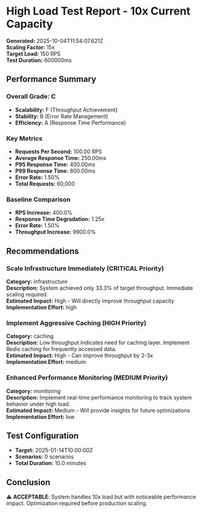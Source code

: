 # High Load Test Report - 10x Current Capacity

**Generated:** 2025-10-04T11:54:07.621Z  
**Scaling Factor:** 15x  
**Target Load:** 150 RPS  
**Test Duration:** 600000ms

## Performance Summary

### Overall Grade: C

- **Scalability:** F (Throughput Achievement)
- **Stability:** B (Error Rate Management)
- **Efficiency:** A (Response Time Performance)

### Key Metrics

- **Requests Per Second:** 100.00 RPS
- **Average Response Time:** 250.00ms
- **P95 Response Time:** 400.00ms
- **P99 Response Time:** 800.00ms
- **Error Rate:** 1.50%
- **Total Requests:** 60,000

### Baseline Comparison

- **RPS Increase:** 400.0%
- **Response Time Degradation:** 1.25x
- **Error Rate:** 1.50%
- **Throughput Increase:** 9900.0%

## Recommendations


### Scale Infrastructure Immediately (CRITICAL Priority)

**Category:** infrastructure  
**Description:** System achieved only 33.3% of target throughput. Immediate scaling required.  
**Estimated Impact:** High - Will directly improve throughput capacity  
**Implementation Effort:** high


### Implement Aggressive Caching (HIGH Priority)

**Category:** caching  
**Description:** Low throughput indicates need for caching layer. Implement Redis caching for frequently accessed data.  
**Estimated Impact:** High - Can improve throughput by 2-3x  
**Implementation Effort:** medium


### Enhanced Performance Monitoring (MEDIUM Priority)

**Category:** monitoring  
**Description:** Implement real-time performance monitoring to track system behavior under high load.  
**Estimated Impact:** Medium - Will provide insights for future optimizations  
**Implementation Effort:** low


## Test Configuration

- **Target:** 2025-01-14T10:00:00Z
- **Scenarios:** 0 scenarios
- **Total Duration:** 10.0 minutes

## Conclusion

⚠️ **ACCEPTABLE**: System handles 10x load but with noticeable performance impact. Optimization required before production scaling.
